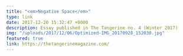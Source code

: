 ```yaml
---
title: "<em>Negative Space</em>"
type: link
date: 2017-12-20 15:32:47 +0000
description: Essay published in The Tangerine no. 4 (Winter 2017)
img: "/uploads/2017/12/06/Optimized-IMG_20170928_152030.jpg"
featured: true
link: https://thetangerinemagazine.com/
---
```

